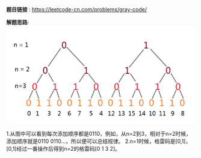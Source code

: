 **题目链接** :
https://leetcode-cn.com/problems/gray-code/

**解题思路**:
![Image](https://github.com/WeifaGan/MyLeetCode/blob/master/Image/graycode.png)

1.从图中可以看到每次添加顺序都是0110，例如，从n=2到3，相对于n=2时候，添加顺序就是0110 0110...，所以便可以总结规律。
2.n=1时候，格雷码是[0,1]，[0,1]经过一番操作后得到n=2的格雷码[0 1 3 2]。
